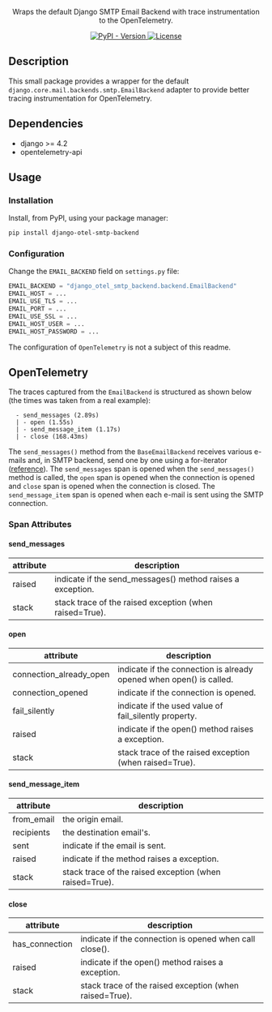 <p align="center">
  Wraps the default Django SMTP Email Backend with trace instrumentation to the OpenTelemetry.
</p>

<p align="center">
  <a href="https://pypi.org/project/django-otel-smtp-backend/">
    <img alt="PyPI - Version" src="https://img.shields.io/pypi/v/django-otel-smtp-backend"/>
  </a>
  <a href="https://github.com/inventare/django-otel-smtp-backend/blob/main/LICENSE">
    <img alt="License" src="https://img.shields.io/github/license/inventare/django-otel-smtp-backend"/>
  </a>
</p>

## Description

This small package provides a wrapper for the default `django.core.mail.backends.smtp.EmailBackend` adapter to provide better tracing instrumentation for OpenTelemetry.

## Dependencies

- django >= 4.2
- opentelemetry-api

## Usage

### Installation

Install, from PyPI, using your package manager:

```sh
pip install django-otel-smtp-backend
```

### Configuration

Change the `EMAIL_BACKEND` field on `settings.py` file:

```python
EMAIL_BACKEND = "django_otel_smtp_backend.backend.EmailBackend"
EMAIL_HOST = ...
EMAIL_USE_TLS = ...
EMAIL_PORT = ...
EMAIL_USE_SSL = ...
EMAIL_HOST_USER = ...
EMAIL_HOST_PASSWORD = ...
```

The configuration of `OpenTelemetry` is not a subject of this readme.

## OpenTelemetry

The traces captured from the `EmailBackend` is structured as shown below (the times was taken from a real example):

```
  - send_messages (2.89s)
  | - open (1.55s)
  | - send_message_item (1.17s)
  | - close (168.43ms)
```

The `send_messages()` method from the `BaseEmailBackend` receives various e-mails and, in SMTP backend, send one by one using a for-iterator ([reference](https://github.com/django/django/blob/main/django/core/mail/backends/smtp.py#L120)). The `send_messages` span is opened when the `send_messages()` method is called, the `open` span is opened when the connection is opened and `close` span is opened when the connection is closed. The `send_message_item` span is opened when each e-mail is sent using the SMTP connection.

### Span Attributes

#### send_messages

| attribute         | description                                                |
| ----------------- | ---------------------------------------------------------- |
| raised            | indicate if the send_messages() method raises a exception. |
| stack             | stack trace of the raised exception (when raised=True).    |

#### open

| attribute               | description                                                         |
| ----------------------- | ------------------------------------------------------------------- |
| connection_already_open | indicate if the connection is already opened when open() is called. |
| connection_opened       | indicate if the connection is opened.                               |
| fail_silently           | indicate if the used value of fail_silently property.               |
| raised                  | indicate if the open() method raises a exception.                   |
| stack                   | stack trace of the raised exception (when raised=True).             |

#### send_message_item

| attribute               | description                                                         |
| ----------------------- | ------------------------------------------------------------------- |
| from_email              | the origin email.                                                   |
| recipients              | the destination email's.                                            |
| sent                    | indicate if the email is sent.                                      |
| raised                  | indicate if the method raises a exception.                          |
| stack                   | stack trace of the raised exception (when raised=True).             |

#### close

| attribute               | description                                                         |
| ----------------------- | ------------------------------------------------------------------- |
| has_connection          | indicate if the connection is opened when call close().             |
| raised                  | indicate if the open() method raises a exception.                   |
| stack                   | stack trace of the raised exception (when raised=True).             |


